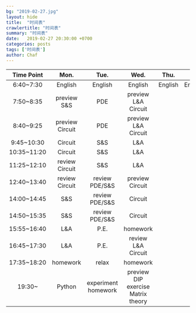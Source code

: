 ```yaml
---
bg: "2019-02-27.jpg"
layout: hide
title:  "时间表"
crawlertitle: "时间表"
summary: "时间表"
date:   2019-02-27 20:30:00 +0700
categories: posts
tags: ['时间表']
author: Chaf
---
```



| Time Point  | Mon.                                | Tue.    | Wed.    | Thu.    | Fri.    | Sat.    | Sun.    |
| :---------: | :---------------------------------: | :-----: | :-----: | :-----: | :-----: | :-----: | :-----: |
| 6:40~7:30   | English                             | English | English | English | English | English | English |
| 7:50~8:35   | preview S&S | PDE | preview    L&A  Circuit |         |         |         |         |
| 8:40~9:25   | preview Circuit | PDE | preview    L&A  Circuit |         |         |         |         |
| 9:45~10:30  | Circuit | S&S | L&A |         |         |         |         |
| 10:35~11:20 | Circuit | S&S | L&A |         |         |         |         |
| 11:25~12:10 | review Circuit | S&S | L&A |         |         |         |         |
| 12:40~13:40 | review Circuit | review PDE/S&S | preview Circuit |         |         |         |         |
| 14:00~14:45 | S&S | review PDE/S&S | Circuit |         |         |         |         |
| 14:50~15:35 | S&S | review PDE/S&S | Circuit |         |         |         |         |
| 15:55~16:40 | L&A | P.E. | homework |         |         |         |         |
| 16:45~17:30 | L&A | P.E. | review    L&A  Circuit |         |         |         |         |
| 17:35~18:20 | homework | relax | homework |         |         |         |         |
| 19:30~      | Python | experiment homework | preview DIP  exercise  Matrix theory |         |         |         |         |

